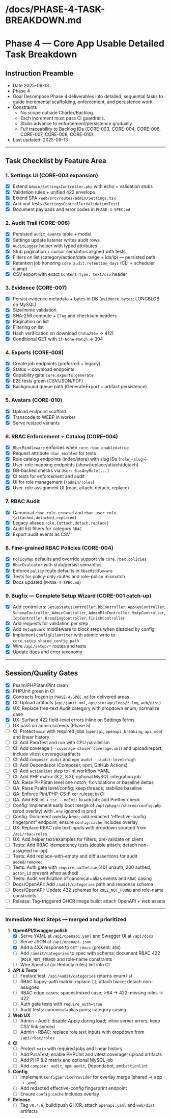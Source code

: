 # /docs/PHASE-4-TASK-BREAKDOWN.md

# Phase 4 — Core App Usable Detailed Task Breakdown

## Instruction Preamble
- Date 2025-09-13
- Phase 4
- Goal Decompose Phase 4 deliverables into detailed, sequential tasks to guide incremental scaffolding, enforcement, and persistence work.
- Constraints
  - No scope outside Charter/Backlog.
  - Each increment must pass CI guardrails.
  - Stubs advance to enforcement/persistence gradually.
  - Full traceability to Backlog IDs (CORE-003, CORE-004, CORE-006, CORE-007, CORE-008, CORE-010).
- Last updated: 2025-09-13

---

## Task Checklist by Feature Area

### 1. Settings UI (CORE-003 expansion)
- [x] Extend `Admin/SettingsController.php` with echo + validation stubs
- [x] Validation rules + unified 422 envelope
- [x] Extend SPA `/web/src/routes/admin/Settings.tsx`
- [x] Add unit tests (`SettingsControllerValidationTest`)
- [x] Document payloads and error codes in `PHASE-4-SPEC.md`

### 2. Audit Trail (CORE-006)
- [x] Persisted `audit_events` table + model
- [x] Settings update listener writes audit rows
- [x] `AuditLogger` helper with typed attributes
- [x] Stub pagination + cursor semantics aligned with tests
- [x] Filters on list (category/action/date range + ids/ip) — persisted path
- [x] Retention job honoring `core.audit.retention_days` (CLI + scheduler clamp)
- [x] CSV export with exact `Content-Type: text/csv` header

### 3. Evidence (CORE-007)
- [x] Persist evidence metadata + bytes in DB (`evidence.bytes`; LONGBLOB on MySQL)
- [x] Size/mime validation
- [x] SHA-256 compute + `ETag` and checksum headers
- [x] Pagination on list
- [x] Filtering on list
- [x] Hash verification on download (`?sha256=` → 412)
- [x] Conditional GET with `If-None-Match` → 304

### 4. Exports (CORE-008)
- [x] Create job endpoints (preferred + legacy)
- [x] Status + download endpoints
- [x] Capability gate `core.exports.generate`
- [x] E2E tests green (CSV/JSON/PDF)
- [x] Background queue path (GenerateExport + artifact persistence)

### 5. Avatars (CORE-010)
- [x] Upload endpoint scaffold
- [x] Transcode to WEBP in worker
- [x] Serve resized variants

### 6. RBAC Enforcement + Catalog (CORE-004)
- [x] `RbacMiddleware` enforces when `core.rbac.enabled=true`
- [x] Request attribute `rbac_enabled` for tests
- [x] Role catalog endpoints (index/store) with slug IDs (`role_<slug>`)
- [x] User–role mapping endpoints (show/replace/attach/detach)
- [x] DB-backed checks via `User::hasAnyRole(...)`
- [x] CI tests for enforcement and audit
- [x] UI for role management (`/admin/roles`)
- [x] User–role assignment UI (read, attach, detach, replace)

### 7. RBAC Audit
- [x] Canonical `rbac.role.created` and `rbac.user_role.{attached,detached,replaced}`
- [x] Legacy aliases `role.{attach,detach,replace}`
- [x] Audit list filters for category `RBAC`
- [x] Export audit events as CSV

### 8. Fine-grained RBAC Policies (CORE-004)
- [x] `PolicyMap` defaults and override support via `core.rbac.policies`
- [x] `RbacEvaluator` with stub/persist semantics
- [x] Enforce `policy` route defaults in `RbacMiddleware`
- [x] Tests for policy-only routes and role–policy mismatch
- [x] Docs updated (`PHASE-4-SPEC.md`)

### 9. Bugfix — Complete Setup Wizard (CORE-001 catch-up)
- [x] Add controllers: `SetupStatusController`, `DbController`, `AppKeyController`, `SchemaController`, `AdminController`, `AdminMfaController`, `SmtpController`, `IdpController`, `BrandingController`, `FinishController`
- [x] Add requests for validation per step
- [x] Add `SetupGuard` middleware to block steps when disabled by config
- [x] Implement `ConfigFileWriter` with atomic write to `core.setup.shared_config_path`
- [x] Wire `/api/setup/*` routes and tests
- [x] Update docs and error taxonomy

---

## Session/Quality Gates
- [x] Psalm/PHPStan/Pint clean
- [x] PHPUnit green in CI
- [x] Contracts frozen in `PHASE-4-SPEC.md` for delivered areas
- [x] CI: Upload artifacts (`api/junit.xml`, `api/storage/logs/*.log`, `web/dist`)
- [x] UX: Replace free-text Audit category with dropdown enum; normalize case
- [x] UX: Surface 422 field-level errors inline on Settings forms
- [ ] UX pass on admin screens (Phase 5)
- [ ] CI: Protect `main` with required jobs (`openapi`, `openapi_breaking`, `api`, `web`) and linear history
- [ ] CI: Add ParaTest and run with CPU parallelism
- [ ] CI: Add coverage (`--coverage-clover coverage.xml`) and upload/report; include vitest coverage/artifacts
- [ ] CI: Add `composer audit` and `npm audit --audit-level=high`
- [ ] CI: Add Dependabot (Composer, npm, GitHub Actions)
- [ ] CI: Add `actionlint` step to lint workflow YAML
- [ ] CI: Add PHP matrix (8.2, 8.3); optional MySQL integration job
- [ ] QA: Raise PHPStan level one notch; fix violations or baseline deltas
- [ ] QA: Raise Psalm level/config; keep threads; stabilize baseline
- [ ] QA: Enforce Pint/PHP-CS-Fixer ruleset in CI
- [ ] QA: Add ESLint + `tsc --noEmit` to `web` job; add Prettier check
- [ ] Config: Implement early boot merge of `/opt/phpgrc/shared/config.php` (prod overlay) with `.env` ignored in prod
- [ ] Config: Document overlay keys; add redacted “effective-config fingerprint” endpoint; ensure `config:cache` includes overlay
- [ ] UX: Replace RBAC role text inputs with dropdown sourced from `/api/rbac/roles`
- [ ] UX: Add helper text/examples for filters; pre-validate on client
- [ ] Tests: Add RBAC idempotency tests (double attach; detach non-assigned no-op)
- [ ] Tests: Add replace-with-empty and diff assertions for audit `added/removed`
- [ ] Tests: Auth gate with `require_auth=true` (401 unauth, 200 authed; `actor_id` present when authed)
- [ ] Tests: Audit verification of canonical+alias events and `RBAC` casing
- [ ] Docs/OpenAPI: Add `/audit/categories` path and response schema
- [ ] Docs/OpenAPI: Update 422 schemas for `ROLE_NOT_FOUND` and role-name constraints
- [ ] Release: Tag-triggered GHCR image build; attach OpenAPI + web assets

---

### Immediate Next Steps — merged and prioritized

1. **OpenAPI/Swagger polish**
   - [x] Serve YAML at `/api/openapi.yaml` and Swagger UI at `/api/docs`
   - [ ] Serve JSON at `/api/openapi.json`
   - [x] Add a 4XX response to `GET /docs` (present: `404`)
   - [ ] Add `/audit/categories` to spec with schema; document RBAC 422 (`ROLE_NOT_FOUND`) and role-name constraints
   - [ ] Wire Spectral (or Redocly rules) lint into CI

2. **API & Tests**
   - [ ] Feature test: `/api/audit/categories` returns enum list
   - [ ] RBAC happy-path matrix: replace `[]`; attach twice; detach non-assigned
   - [ ] RBAC edge cases: spaces/mixed case; >64 → 422; missing roles → 422
   - [ ] Auth gate tests with `require_auth=true`
   - [ ] Audit tests: canonical+alias pairs; category casing

3. **Web UX**
   - [ ] Admin › Audit: disable Apply during load; inline server errors; keep CSV link synced
   - [ ] Admin › RBAC: replace role text inputs with dropdown from `/api/rbac/roles`

4. **CI**
   - [ ] Protect `main` with required jobs and linear history
   - [ ] Add ParaTest; enable PHPUnit and vitest coverage; upload artifacts
   - [ ] Add PHP 8.2 matrix and optional MySQL job
   - [ ] Add `composer audit`, `npm audit`, Dependabot, and `actionlint`

5. **Config**
   - [ ] Implement `ConfigServiceProvider` for overlay merge (shared → app → `.env`)
   - [ ] Add redacted effective-config fingerprint endpoint
   - [ ] Ensure `config:cache` includes overlay

6. **Release**
   - [ ] Tag `v0.4.6`, build/push GHCR, attach `openapi.yaml` and `web/dist` artifacts